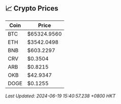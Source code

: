 ## 📈 Crypto Prices

| Coin | Price |
| ---- | ----- |
| BTC | $65324.9560 |
| ETH | $3542.0498 |
| BNB | $603.2297 |
| CRV | $0.3504 |
| ARB | $0.8215 |
| OKB | $42.9347 |
| DOGE | $0.1255 |

_Last Updated: 2024-06-19 15:40:57.238 +0800 HKT_